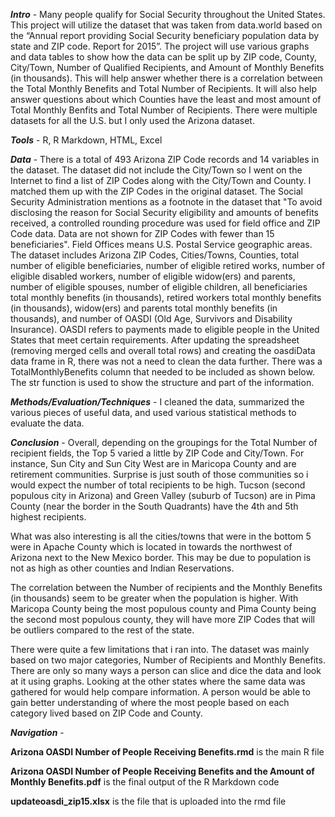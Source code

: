 <b><i>Intro</i></b> - Many people qualify for Social Security throughout the United States.  This project will utilize the dataset that was taken from data.world based on the “Annual report providing Social Security beneficiary population data by state and ZIP code. Report for 2015”.  The project will use various graphs and data tables to show how the data can be split up by ZIP code, County, City/Town, Number of Qualified Recipients, and Amount of Monthly Benefits (in thousands).  This will help answer whether there is a correlation between the Total Monthly Benefits and Total Number of Recipients.  It will also help answer questions about which Counties have the least and most amount of Total Monthly Benfits and Total Number of Recipients.  There were multiple datasets for all the U.S. but I only used the Arizona dataset.

<b><i>Tools</i></b> - R, R Markdown, HTML, Excel

<b><i>Data</i></b> - There is a total of 493 Arizona ZIP Code records and 14 variables in the dataset.  The dataset did not include the City/Town so I went on the Internet to find a list of ZIP Codes along with the City/Town and County.  I matched them up with the ZIP Codes in the original dataset.  The Social Security Administration mentions as a footnote in the dataset that "To avoid disclosing the reason for Social Security eligibility and amounts of benefits received, a controlled rounding procedure was used for field office and ZIP Code data.  Data are not shown for ZIP Codes with fewer than 15 beneficiaries".  Field Offices means U.S. Postal Service geographic areas.  The dataset includes Arizona ZIP Codes, Cities/Towns, Counties, total number of eligible beneficiaries, number of eligible retired works, number of eligible disabled workers, number of eligible widow(ers) and parents, number of eligible spouses, number of eligible children, all beneficiaries total monthly benefits (in thousands), retired workers total monthly benefits (in thousands), widow(ers) and parents total monthly benefits (in thousands), and number of OASDI (Old Age, Survivors and Disability Insurance). OASDI refers to payments made to eligible people in the United States that meet certain requirements.  After updating the spreadsheet (removing merged cells and overall total rows) and creating the oasdiData data frame in R, there was not a need to clean the data further.  There was a TotalMonthlyBenefits column that needed to be included as shown below.  The str function is used to show the structure and part of the information.

<b><i>Methods/Evaluation/Techniques</i></b> - I cleaned the data, summarized the various pieces of useful data, and used various statistical methods to evaluate the data.

<b><i>Conclusion</i></b> - Overall, depending on the groupings for the Total Number of recipient fields, the Top 5 varied a little by ZIP Code and City/Town.  For instance, Sun City and Sun City West are in Maricopa County and are retirement communities.  Surprise is just south of those communities so i would expect the number of total recipients to be high.  Tucson (second populous city in Arizona) and Green Valley (suburb of Tucson) are in Pima County (near the border in the South Quadrants) have the 4th and 5th highest recipients.

What was also interesting is all the cities/towns that were in the bottom 5 were in Apache County which is located in towards the northwest of Arizona next to the New Mexico border.  This may be due to population is not as high as other counties and Indian Reservations.

The correlation between the Number of recipients and the Monthly Benefits (in thousands) seem to be greater when the population is higher.  With Maricopa County being the most populous county and Pima County being the second most populous county, they will have more ZIP Codes that will be outliers compared to the rest of the state.

There were quite a few limitations that i ran into.  The dataset was mainly based on two major categories, Number of Recipients and Monthly Benefits.  There are only so many ways a person can slice and dice the data and look at it using graphs.  Looking at the other states where the same data was gathered for would help compare information.  A person would be able to gain better understanding of where the most people based on each category lived based on ZIP Code and County.  

<b><i>Navigation</i></b> - 

<b>Arizona OASDI Number of People Receiving Benefits.rmd</b> is the main R file

<b>Arizona OASDI Number of People Receiving Benefits and the Amount of Monthly Benefits.pdf</b> is the final output of the R Markdown code

<b>updateoasdi_zip15.xlsx</b> is the file that is uploaded into the rmd file

